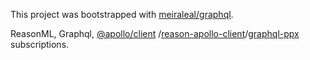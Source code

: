 This project was bootstrapped with [meiraleal/graphql](https://github.com/meiraleal/graphql).

ReasonML, Graphql, [@apollo/client](https://www.apollographql.com/) /[reason-apollo-client](https://github.com/reasonml-community/reason-apollo-client)/[graphql-ppx](https://beta.graphql-ppx.com/)  subscriptions.
